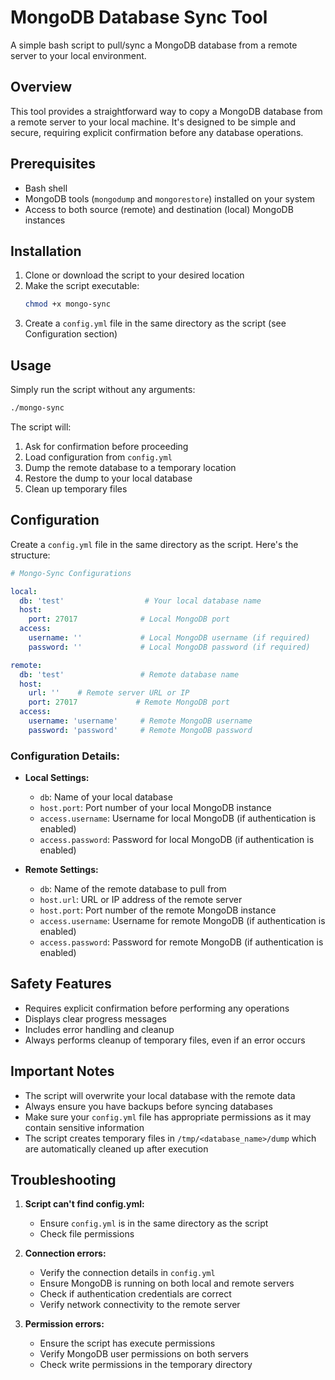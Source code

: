 # MongoDB Database Sync Tool

A simple bash script to pull/sync a MongoDB database from a remote server to your local environment.

## Overview

This tool provides a straightforward way to copy a MongoDB database from a remote server to your local machine. It's designed to be simple and secure, requiring explicit confirmation before any database operations.

## Prerequisites

- Bash shell
- MongoDB tools (`mongodump` and `mongorestore`) installed on your system
- Access to both source (remote) and destination (local) MongoDB instances

## Installation

1. Clone or download the script to your desired location
2. Make the script executable:
   ```bash
   chmod +x mongo-sync
   ```
3. Create a `config.yml` file in the same directory as the script (see Configuration section)

## Usage

Simply run the script without any arguments:

```bash
./mongo-sync
```

The script will:
1. Ask for confirmation before proceeding
2. Load configuration from `config.yml`
3. Dump the remote database to a temporary location
4. Restore the dump to your local database
5. Clean up temporary files

## Configuration

Create a `config.yml` file in the same directory as the script. Here's the structure:

```yaml
# Mongo-Sync Configurations

local:
  db: 'test'                  # Your local database name
  host:
    port: 27017              # Local MongoDB port
  access:
    username: ''             # Local MongoDB username (if required)
    password: ''             # Local MongoDB password (if required)

remote:
  db: 'test'                 # Remote database name
  host:
    url: ''    # Remote server URL or IP
    port: 27017             # Remote MongoDB port
  access:
    username: 'username'     # Remote MongoDB username
    password: 'password'     # Remote MongoDB password

```

### Configuration Details:

- **Local Settings:**
  - `db`: Name of your local database
  - `host.port`: Port number of your local MongoDB instance
  - `access.username`: Username for local MongoDB (if authentication is enabled)
  - `access.password`: Password for local MongoDB (if authentication is enabled)

- **Remote Settings:**
  - `db`: Name of the remote database to pull from
  - `host.url`: URL or IP address of the remote server
  - `host.port`: Port number of the remote MongoDB instance
  - `access.username`: Username for remote MongoDB (if authentication is enabled)
  - `access.password`: Password for remote MongoDB (if authentication is enabled)

## Safety Features

- Requires explicit confirmation before performing any operations
- Displays clear progress messages
- Includes error handling and cleanup
- Always performs cleanup of temporary files, even if an error occurs

## Important Notes

- The script will overwrite your local database with the remote data
- Always ensure you have backups before syncing databases
- Make sure your `config.yml` file has appropriate permissions as it may contain sensitive information
- The script creates temporary files in `/tmp/<database_name>/dump` which are automatically cleaned up after execution

## Troubleshooting

1. **Script can't find config.yml:**
   - Ensure `config.yml` is in the same directory as the script
   - Check file permissions

2. **Connection errors:**
   - Verify the connection details in `config.yml`
   - Ensure MongoDB is running on both local and remote servers
   - Check if authentication credentials are correct
   - Verify network connectivity to the remote server

3. **Permission errors:**
   - Ensure the script has execute permissions
   - Verify MongoDB user permissions on both servers
   - Check write permissions in the temporary directory
